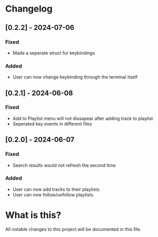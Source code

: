 # Changelog

## [0.2.2] - 2024-07-06

### Fixed

- Made a seperate struct for keybindings

### Added

- User can now change keybinding through the terminal itself

## [0.2.1] - 2024-06-08

### Fixed

- Add to Playlist menu will not dissapear after adding track to playlist
- Seperated key events in different files

## [0.2.0] - 2024-06-07

### Fixed

- Search results would not refresh the second time

### Added

- User can now add tracks to their playlists.
- User can now follow/unfollow playlists.

# What is this?

All notable changes to this project will be documented in this file.

